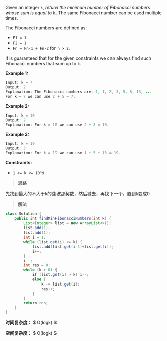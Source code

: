 Given an integer `k`, *return the minimum number of Fibonacci numbers whose sum is equal to* `k`. The same Fibonacci number can be used multiple times.

The Fibonacci numbers are defined as:

- `F1 = 1`
- `F2 = 1`
- `Fn = Fn-1 + Fn-2` for `n > 2.`

It is guaranteed that for the given constraints we can always find such Fibonacci numbers that sum up to `k`.

 

**Example 1:**

```java
Input: k = 7
Output: 2 
Explanation: The Fibonacci numbers are: 1, 1, 2, 3, 5, 8, 13, ... 
For k = 7 we can use 2 + 5 = 7.
```

**Example 2:**

```java
Input: k = 10
Output: 2 
Explanation: For k = 10 we can use 2 + 8 = 10.
```

**Example 3:**

```java
Input: k = 19
Output: 3 
Explanation: For k = 19 we can use 1 + 5 + 13 = 19.
```

 

**Constraints:**

- `1 <= k <= 10^9`



> **思路**

先找到最大的不大于k的斐波那契数，然后减去，再找下一个，直到k变成0



> **解法**

```java
class Solution {
    public int findMinFibonacciNumbers(int k) {
        List<Integer> list = new ArrayList<>();
        list.add(1);
        list.add(1);
        int i = 1;
        while (list.get(i) <= k) {
            list.add(list.get(i-1)+list.get(i));
            i++;
        }
        i--;
        int res = 0;
        while (k > 0) {
            if (list.get(i) > k) i--;
            else {
                k -= list.get(i);
                res++;
            }
        }
        return res;
    }
}
```

**时间复杂度：** $ O(logk) $

**空间复杂度：** $ O(logk) $